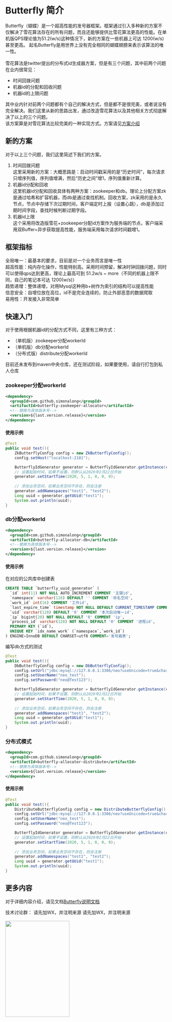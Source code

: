 # Butterfly 简介

Butterfly（蝴蝶）是一个超高性能的发号器框架。框架通过引入多种新的方案不仅解决了雪花算法存在的所有问题，而且还能够提供比雪花算法更高的性能。在单机版QPS理论值为51.2(w/s)这种情况下，新的方案在一些机器上可达 1200(w/s) 甚至更高。
起名Butterfly是用世界上没有完全相同的蝴蝶翅膀来表示该算法的唯一性。
<br /><br />
雪花算法是twitter提出的分布式id生成器方案，但是有三个问题，其中前两个问题在业内很常见：

- 时间回拨问题
- 机器id的分配和回收问题
- 机器id的上限问题

其中业内针对前两个问题都有个自己的解决方式，但是都不是很完美，或者说没有完全解决。我们这里从新的思路出发，通过改造雪花算法以及其他相关方式彻底解决了以上的三个问题。<br />该方案算是对雪花算法比较完美的一种实现方式。方案请见[方案介绍](https://www.yuque.com/simonalong/butterfly)

## 新的方案
对于以上三个问题，我们这里简述下我们的方案。
1. 时间回拨问题<br/>
这里采用新的方案：大概思路是：启动时间戳采用的是“历史时间”，每次请求只增序列值，序列值增满，然后“历史之间”增1，序列值重新计算。
2. 机器id分配和回收<br/>
这里机器id分配和回收具体有两种方案：zookeeper和db。理论上分配方案zk是通过哈希和扩容机器，而db是通过查找机制。回收方案，zk采用的是永久节点，节点中存储下次过期时间，客户端定时上报（设置心跳），db是添加过期时间字段，查找时候判断过期字段。
3. 机器id上限<br/>
这个采用将改造版雪花+zookeeper分配id方案作为服务端的节点，客户端采用双Buffer+异步获取提高性能，服务端采用每次请求时间戳增1。

## 框架指标
全局唯一：最基本的要求，目前是对一个业务而言是唯一性<br/>
超高性能：纯内存化操作，性能特别高。采用时间预留，解决时钟回拨问题，同时可以使得qps达到更高，理论上最高可到 51.2w/s ~ more（不同的机器上限不同，自己的笔记本可达 1200(w/s)）<br/>
趋势递增：整体递增，对用Mysql这种用b+树作为索引的结构可以提高性能<br/>
信息安全：自增位放在高位，id不是完全连续的，防止外部恶意的数据爬取<br/>
易用性：开发接入非常简单<br/>

## 快速入门
对于使用根据机器id的分配方式不同，这里有三种方式：
- （单机版）zookeeper分配workerId
- （单机版）db分配workerId
- （分布式版）distribute分配workerId

目前还未发布到maven中央仓库，还在测试阶段，如果要使用，请自行打包到私人仓库
### zookeeper分配workerId
```xml
<dependency>
  <groupId>com.github.simonalong</groupId>
  <artifactId>butterfly-zookeeper-allocator</artifactId>
  <!--替换为具体版本号-->
  <version>${last.version.release}</version>
</dependency>
```
#### 使用示例
```java
@Test
public void test(){
    ZkButterflyConfig config = new ZkButterflyConfig();
    config.setHost("localhost:2181");

    ButterflyIdGenerator generator = ButterflyIdGenerator.getInstance(config);
    // 设置起始时间，如果不设置，则默认从2020年2月22日开始
    generator.setStartTime(2020, 5, 1, 0, 0, 0);
            
    // 添加业务空间，如果业务空间不存在，则会注册
    generator.addNamespaces("test1", "test2");
    Long uuid = generator.getUUid("test1");
    System.out.println(uuid);
}
```
### db分配workerId
```xml
<dependency>
  <groupId>com.github.simonalong</groupId>
  <artifactId>butterfly-allocator-db</artifactId>
  <!--替换为具体版本号-->
  <version>${last.version.release}</version>
</dependency>
```
#### 使用示例
在对应的公共库中创建表
```sql
CREATE TABLE `butterfly_uuid_generator` (
  `id` int(11) NOT NULL AUTO_INCREMENT COMMENT '主键id',
  `namespace` varchar(128) DEFAULT '' COMMENT '命名空间',
  `work_id` int(16) COMMENT '工作id',
  `last_expire_time` timestamp NOT NULL DEFAULT CURRENT_TIMESTAMP COMMENT '下次失效时间',
  `uid` varchar(128) DEFAULT '0' COMMENT '本次启动唯一id',
  `ip` bigint(20) NOT NULL DEFAULT '0' COMMENT 'ip',
  `process_id` varchar(128) NOT NULL DEFAULT '0' COMMENT '进程id',
  PRIMARY KEY (`id`),
  UNIQUE KEY `idx_name_work` (`namespace`,`work_id`)
) ENGINE=InnoDB DEFAULT CHARSET=utf8 COMMENT='发号器表';
```
编写db方式的测试
```java
@Test
public void test(){
    DbButterflyConfig config = new DbButterflyConfig();
    config.setUrl("jdbc:mysql://127.0.0.1:3306/neo?useUnicode=true&characterEncoding=UTF-8&useSSL=false&&allowPublicKeyRetrieval=true");
    config.setUserName("neo_test");
    config.setPassword("neo@Test123");

    ButterflyIdGenerator generator = ButterflyIdGenerator.getInstance(config);
    // 设置起始时间，如果不设置，则默认从2020年2月22日开始
    generator.setStartTime(2020, 5, 1, 0, 0, 0);
            
    // 添加业务空间，如果业务空间不存在，则会注册
    generator.addNamespaces("test1", "test2");
    Long uuid = generator.getUUid("test1");
    System.out.println(uuid);
}
```

### 分布式模式
```xml
<dependency>
  <groupId>com.github.simonalong</groupId>
  <artifactId>butterfly-allocator-distribute</artifactId>
  <!--替换为具体版本号-->
  <version>${last.version.release}</version>
</dependency>
```
#### 使用示例
```java
@Test
public void test(){
    DistributeButterflyConfig config = new DistributeButterflyConfig();
    config.setUrl("jdbc:mysql://127.0.0.1:3306/neo?useUnicode=true&characterEncoding=UTF-8&useSSL=false&&allowPublicKeyRetrieval=true");
    config.setUserName("neo_test");
    config.setPassword("neo@Test123");

    ButterflyIdGenerator generator = ButterflyIdGenerator.getInstance(config);
    // 设置起始时间，如果不设置，则默认从2020年2月22日开始
    generator.setStartTime(2020, 5, 1, 0, 0, 0);
            
    // 添加业务空间，如果业务空间不存在，则会注册
    generator.addNamespaces("test1", "test2");
    Long uuid = generator.getUUid("test1");
    System.out.println(uuid);
}
```

## 更多内容
对于详细内容介绍，请见文档[Butterfly说明文档](https://www.yuque.com/simonalong/butterfly)

技术讨论群： 请先加WX，并注明来源
请先加WX，并注明来源<br/><br/>
<img src="https://cdn.nlark.com/yuque/0/2020/jpeg/126182/1585718526680-2962b152-e238-410a-9b96-78c4a859cb94.jpeg#align=left&display=inline&height=786&name=WechatIMG22058.jpeg&originHeight=786&originWidth=564&size=54481&status=done&style=none&width=564" width = "200" height = "300" div align=left />

